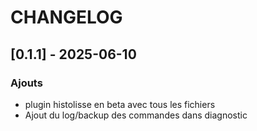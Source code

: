 # CHANGELOG

## [0.1.1] - 2025-06-10

### Ajouts
- plugin histolisse en beta avec tous les fichiers
- Ajout du log/backup des commandes dans diagnostic